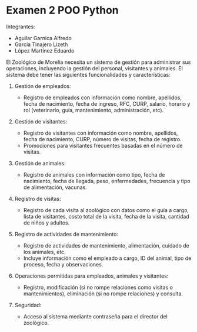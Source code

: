 # Examen 2 POO Python

Integrantes: 

- Aguilar Garnica Alfredo
- García Tinajero Lizeth
- López Martínez Eduardo

El Zoológico de Morelia necesita un sistema de gestión para administrar sus operaciones, incluyendo la gestión del personal, visitantes y animales. El sistema debe tener las siguientes funcionalidades y características:

1. Gestión de empleados:
   - Registro de empleados con información como nombre, apellidos, fecha de nacimiento, fecha de ingreso, RFC, CURP, salario, horario y rol (veterinario, guía, mantenimiento, administración, etc).

2. Gestión de visitantes:
   - Registro de visitantes con información como nombre, apellidos, fecha de nacimiento, CURP, número de visitas, fecha de registro.
   - Promociones para visitantes frecuentes basadas en el número de visitas.

3. Gestión de animales:
   - Registro de animales con información como tipo, fecha de nacimiento, fecha de llegada, peso, enfermedades, frecuencia y tipo de alimentación, vacunas.

4. Registro de visitas:
   - Registro de cada visita al zoológico con datos como el guía a cargo, lista de visitantes, costo total de la visita, fecha de la visita, cantidad de niños y adultos.

5. Registro de actividades de mantenimiento:
   - Registro de actividades de mantenimiento, alimentación, cuidado de los animales, etc.
   - Incluye información como el empleado a cargo, ID del animal, tipo de proceso, fecha y observaciones.

6. Operaciones permitidas para empleados, animales y visitantes:
   - Registro, modificación (si no rompe relaciones como visitas o mantenimientos), eliminación (si no rompe relaciones) y consulta.

7. Seguridad:
   - Acceso al sistema mediante contraseña para el director del zoológico.